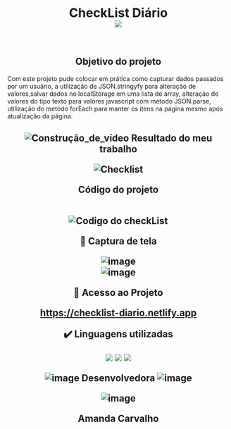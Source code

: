 <h1 align="center">CheckList Diário<br>
<img src="https://img.shields.io/badge/Status-Conclu%C3%ADdo-brightgreen"/>
</h1><br>  

<h2 align="center"> 
    Objetivo do projeto
</h2>

Com este projeto pude colocar em prática como capturar dados passados por um usuário, a utilização de JSON.stringyfy para alteração de valores,salvar dados no localStorage em uma lista de array, alteração de valores do tipo texto para valores javascript com método JSON.parse, utilização do metódo forEach para manter os itens na página mesmo após atualização da página.

<h2 align="center"> 
    
![Construção_de_vídeo](https://user-images.githubusercontent.com/121901080/216784104-02b7f0a8-2c8d-4442-95da-ee656eceaefe.png)
 Resultado do meu trabalho <br>
 
 ![Checklist](https://user-images.githubusercontent.com/121901080/217132053-53f9f56d-e878-43a0-bc90-73ccf1ef7fb9.gif)

Código do projeto
<br>
<br>

![Codigo do checkList](https://user-images.githubusercontent.com/121901080/217132786-b917c80b-bcd8-4b92-b66d-c15ecbe018a0.gif)

📸 Captura de tela

![image](https://user-images.githubusercontent.com/121901080/217132893-63e12a6f-4e8d-4b86-8571-1fe6984dd3e3.png)
<br>
![image](https://user-images.githubusercontent.com/121901080/217132996-e34d7dea-12b1-4349-a7d7-b3dc082ce398.png)

📁 Acesso ao Projeto <br>

https://checklist-diario.netlify.app

✔️ Linguagens utilizadas
    
<img src="https://img.shields.io/badge/-HTML-critical"/> <img src="https://img.shields.io/badge/-CSS-informational"/> <img src="https://img.shields.io/badge/-JAVASCRIPT-yellow"/>  
    
![image](https://user-images.githubusercontent.com/121901080/216240259-cde3de16-257e-4a33-a83e-b0e20199f706.png)
Desenvolvedora
![image](https://user-images.githubusercontent.com/121901080/216240329-00619566-e448-4b91-bea4-f07035dfb985.png)



![image](https://user-images.githubusercontent.com/121901080/216240914-9c0751b9-409a-46d2-90e3-6b30443ce72b.png)
    
Amanda Carvalho    
